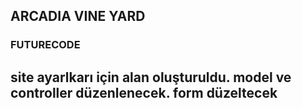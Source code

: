 ## ARCADIA VINE YARD
### 
###
### FUTURECODE


## site ayarlkarı için alan oluşturuldu. model ve controller düzenlenecek. form düzeltecek
